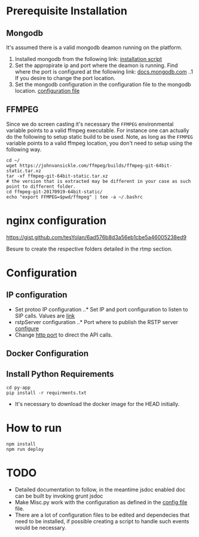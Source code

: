 # Prerequisite Installation
## Mongodb
It's assumed there is a valid mongodb deamon running on the platform. 
1. Installed mongodb from the following link: [installation script](https://docs.mongodb.com/manual/installation/)
2. Set the appropirate ip and port where the deamon is running. Find where the port is configured at the following link: [docs.mongodb.com](https://docs.mongodb.com/manual/tutorial/install-mongodb-enterprise-on-ubuntu/#verify-that-mongodb-has-started-successfully)
..1 If you desire to change the port location.
3. Set the mongodb configuration in the configuration file to the mongodb location. [configuration file](https://github.com/tesYolan/Restforhead/blob/master/config/config.js#L8)

## FFMPEG
Since we do screen casting it's necessary the `FFMPEG` environmental variable points to a valid ffmpeg executable. For instance one can actually do the following to setup static build to be used. Note, as long as the ``FFMPEG`` variable points to a valid ffmpeg location, you don't need to setup using the following way.
```
cd ~/
wget https://johnvansickle.com/ffmpeg/builds/ffmpeg-git-64bit-static.tar.xz
tar -xf ffmpeg-git-64bit-static.tar.xz 
# the version that is extracted may be different in your case as such point to different folder.
cd ffmpeg-git-20170919-64bit-static/
echo "export FFMPEG=$pwd/ffmpeg" | tee -a ~/.bashrc
```


# nginx configuration
https://gist.github.com/tesYolan/6ad576b8d3a56eb1cbe5a46005238ed9

Besure to create the respective folders detailed in the rtmp section.

# Configuration
## IP configuration
* Set protoo IP configuration
..* Set IP and port configuration to listen to SIP calls. Values are [link](https://github.com/tesYolan/Restforhead/blob/master/config/config.js#L11)
* rstpServer configuration
..* Port where to publish the RSTP server [configure](https://github.com/tesYolan/Restforhead/blob/master/config/config.js#L18)
* Change [http port](https://github.com/tesYolan/Restforhead/blob/master/config/config.js#L15) to direct the API calls.
## Docker Configuration

## Install Python Requirements
    cd py-app
    pip install -r requirments.txt

* It's necessary to download the docker image for the HEAD initially.
# How to run

    npm install
    npm run deploy


# TODO 
* Detailed documentation to follow, in the meantime jsdoc enabled doc can be built by invoking
    grunt jsdoc
* Make Misc.py work with the configuration as defined in the [config file](https://github.com/tesYolan/Restforhead/blob/master/config/config.js) file.
* There are a lot of configuration files to be edited and dependecies that need to be installed, if possible creating a script to handle such events would be necessary.
